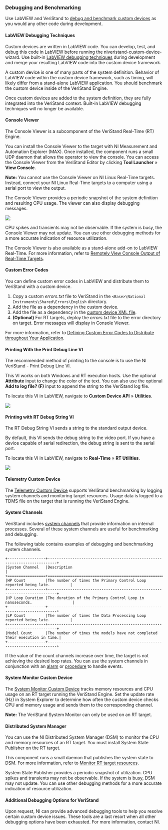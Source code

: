 ### Debugging and Benchmarking

Use LabVIEW and VeriStand to [debug and benchmark custom devices](https://www.ni.com/docs/en-US/bundle/veristand/page/custom-device-benchmark-debug.html) as you would any other code during development.

#### LabVIEW Debugging Techniques

Custom devices are written in LabVIEW code. You can develop, test, and debug this code in LabVIEW before running the niveristand-custom-device-wizard. Use built-in [LabVIEW debugging techniques](https://www.ni.com/en-us/support/documentation/supplemental/12/debugging-techniques-in-labview.html) during development and merge your resulting LabVIEW code into the custom device framework.

A custom device is one of many parts of the system definition. Behavior of LabVIEW code within the custom device framework, such as timing, will likely differ from a stand-alone LabVIEW application. You should benchmark the custom device inside of the VeriStand Engine.

Once custom devices are added to the system definition, they are fully integrated into the VeriStand context. Built-in LabVIEW debugging techniques will no longer be available.

#### Console Viewer

The Console Viewer is a subcomponent of the VeriStand Real-Time (RT) Engine.

You can install the Console Viewer to the target with NI Measurement and Automation Explorer (MAX). Once installed, the component runs a small UDP daemon that allows the operator to view the console. You can access the Console Viewer from the VeriStand Editor by clicking **Tool Launcher** » **View Console**.

**Note:** You cannot use the Console Viewer on NI Linux Real-Time targets. Instead, connect your NI Linux Real-Time targets to a computer using a serial port to view the output.

The Console Viewer provides a periodic snapshot of the system definition and resulting CPU usage. The viewer can also display debugging messages.

![](images/ConsoleViewer1.jpg)

CPU spikes and transients may not be observable. If the system is busy, the Console Viewer may not update. You can use other debugging methods for a more accurate indication of resource utilization.

The Console Viewer is also available as a stand-alone add-on to LabVIEW Real-Time. For more information, refer to [Remotely View Console Output of Real-Time Targets](https://knowledge.ni.com/KnowledgeArticleDetails?id=kA03q000000x4TjCAI&l=en-US).

#### Custom Error Codes

You can define custom error codes in LabVIEW and distribute them to VeriStand with a custom device.
1. Copy a custom *errors.txt* file to VeriStand in the `<Base>\National Instruments\Shared\Errors\English` directory.
1. Add the file as a dependency in the custom device.
1. Add the file as a dependency in the [custom device XML file](https://www.ni.com/docs/en-US/bundle/veristand/page/custom-device-xml.html).
1. **(Optional)** For RT targets, deploy the *errors.txt* file to the error directory on target. Error messages will display in Console Viewer.

For more information, refer to [Defining Custom Error Codes to Distribute throughout Your Application](https://www.ni.com/docs/en-US/bundle/labview/page/lvhowto/def_custom_error_text.html).

#### Printing With the Print Debug Line VI
The recommended method of printing to the console is to use the NI VeriStand - Print Debug Line VI.

This VI works on both Windows and RT execution hosts. Use the optional **Attribute** input to change the color of the text. You can also use the optional **Add to log file? (F)** input to append the string to the VeriStand log file.

To locate this VI in LabVIEW, navigate to **Custom Device API** » **Utilities**.

![](images/NIVSdebugString.jpg)

#### Printing with RT Debug String VI

The RT Debug String VI sends a string to the standard output device.

By default, this VI sends the debug string to the video port. If you have a device capable of serial redirection, the debug string is sent to the serial port.

To locate this VI in LabVIEW, navigate to **Real-Time** » **RT Utilities**.

![](images/RT_Debug_String_VI.JPG)

#### Telemetry Custom Device

The [Telemetry Custom Device](https://github.com/ni/niveristand-telemetry-custom-device/releases) supports VeriStand benchmarking by logging system channels and monitoring target resources. Usage data is logged to a TDMS file on the target that is running the VeriStand Engine.

#### System Channels

VeriStand includes [system channels](https://www.ni.com/docs/en-US/bundle/veristand/page/system-channels.html) that provide information on internal processes. Several of these system channels are useful for benchmarking and debugging.

The following table contains examples of debugging and benchmarking system channels.

```eval_rst
+-----------------+--------------------------------------------------------------------------+
|System Channel   |Description                                                               |
+=================+==========================================================================+
|HP Count         |The number of times the Primary Control Loop reported being late.         |
+-----------------+--------------------------------------------------------------------------+
|HP Loop Duration |The duration of the Primary Control Loop in nanoseconds.                  |
+-----------------+--------------------------------------------------------------------------+
|LP Count         |The number of times the Data Processing Loop reported being late.         |
+-----------------+--------------------------------------------------------------------------+
|Model Count      |The number of times the models have not completed their execution in time.|
+-----------------+--------------------------------------------------------------------------+
```

If the value of the count channels increase over time, the target is not achieving the desired loop rates. You can use the system channels in conjunction with an [alarm](https://www.ni.com/docs/en-US/bundle/veristand/page/add-configure-alarm.html) or [procedure](https://www.ni.com/docs/en-US/bundle/veristand/page/add-configure-procedure.html) to handle events.

#### System Monitor Custom Device

The [System Monitor Custom Device](https://github.com/ni/niveristand-system-monitor-custom-device/releases) tracks memory resources and CPU usage on an RT target running the VeriStand Engine. Set the update rate (Hz) in System Explorer to determine how often the custom device checks CPU and memory usage and sends them to the corresponding channel.

**Note:** The VeriStand System Monitor can only be used on an RT target.

#### Distributed System Manager

You can use the NI Distributed System Manager (DSM) to monitor the CPU and memory resources of an RT target. You must install System State Publisher on the RT target.

This component runs a small daemon that publishes the system state to DSM. For more information, refer to [Monitor RT target resources](https://www.ni.com/docs/en-US/bundle/labview/page/sysman/monitoring_resources.html).

System State Publisher provides a periodic snapshot of utilization. CPU spikes and transients may not be observable. If the system is busy, DSM may not update. You can use other debugging methods for a more accurate indication of resource utilization.

#### Additional Debugging Options for VeriStand
Upon request, NI can provide advanced debugging tools to help you resolve certain custom device issues. These tools are a last resort when all other debugging options have been exhausted. For more information, contact NI.
